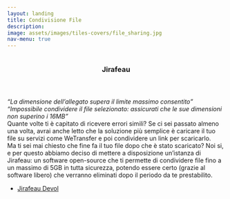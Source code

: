 ```yaml
---
layout: landing
title: Condivisione File
description:
image: assets/images/tiles-covers/file_sharing.jpg
nav-menu: true
---
```


<!-- Main -->
<div id="main">

<!-- Two -->
<section id="two" class="spotlights">
<section>
  <img src="{{ site.baseurl }}/assets/images/logos/file_sharing/jirafeau.jpg" alt="">
  <div class="content">
    <div class="inner">
      <header class="major">
        <h3>Jirafeau</h3>
      </header>
      <p><i>“La dimensione dell’allegato supera il limite massimo consentito”<br>
        “Impossibile condividere il file selezionato: assicurati che le sue dimensioni non superino i 16MB”</i><br>
        Quante volte ti è capitato di ricevere errori simili? Se ci sei passato almeno una volta, avrai anche letto che la soluzione più semplice è caricare il tuo file su servizi come WeTransfer e poi condividere un link per scaricarlo.<br>
        Ma ti sei mai chiesto che fine fa il tuo file dopo che è stato scaricato? Noi si, e per questo abbiamo deciso di mettere a disposizione un’istanza di Jirafeau: un software open-source che ti permette di condividere file fino a un massimo di 5GB in tutta sicurezza, potendo essere certo (grazie al software libero) che verranno eliminati dopo il periodo da te prestabilito.
      </p>
      <ul class="actions">
        <li><a href="https://jirafeau.devol.it" class="button">Jirafeau Devol</a></li>
      </ul>
    </div>
  </div>
</section>
</section>

</div>
